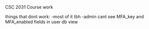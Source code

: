 CSC 2031 Course work

things that dont work:
    -most of it tbh
    -admin cant see MFA_key and MFA_enabled fields in user db view
